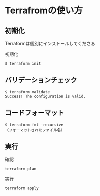 # Terrafromの使い方
## 初期化
Terraformは個別にインストールしてくださぁ

初期化
```
$ terraform init
```

## バリデーションチェック
```
$ terraform validate
Success! The configuration is valid.
```

## コードフォーマット
```
$ terraform fmt -recursive
（フォーマットされたファイル名）
```

## 実行
確認
```
terraform plan
```

実行
```
terraform apply
```



